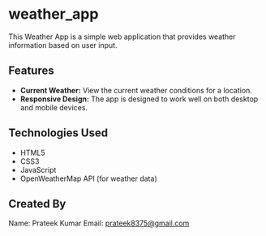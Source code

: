 # weather_app

This Weather App is a simple web application that provides weather information based on user input.



## Features

- **Current Weather:** View the current weather conditions for a location.
- **Responsive Design:** The app is designed to work well on both desktop and mobile devices.

## Technologies Used

- HTML5
- CSS3
- JavaScript
- OpenWeatherMap API (for weather data)



## Created By
Name: Prateek Kumar
Email: prateek8375@gmail.com

